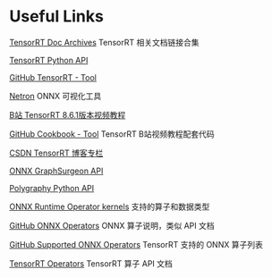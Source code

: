 # Useful Links

[TensorRT Doc Archives](https://docs.nvidia.com/deeplearning/tensorrt/archives/index.html)
TensorRT 相关文档链接合集

[TensorRT Python API](https://docs.nvidia.com/deeplearning/tensorrt/api/python_api/)

[GitHub TensorRT - Tool](https://github.com/NVIDIA/TensorRT/tree/release/8.6/tools)


[Netron](https://netron.app/)
ONNX 可视化工具

[B站 TensorRT 8.6.1版本视频教程](https://space.bilibili.com/1320140761/channel/collectiondetail?sid=1511007)


[GitHub Cookbook - Tool](https://github.com/NVIDIA/trt-samples-for-hackathon-cn/tree/master/cookbook/07-Tool)
TensorRT B站视频教程配套代码

[CSDN TensorRT 博客专栏](https://blog.csdn.net/weixin_43605641/category_12080361.html?spm=1001.2014.3001.5482#/)

[ONNX GraphSurgeon API](https://docs.nvidia.com/deeplearning/tensorrt/onnx-graphsurgeon/docs/index.html)

[Polygraphy Python API](https://docs.nvidia.com/deeplearning/tensorrt/polygraphy/docs/index.html)

[ONNX Runtime Operator kernels](https://onnxruntime.ai/docs/reference/operators/OperatorKernels.html)
支持的算子和数据类型

[GitHub ONNX Operators](https://github.com/onnx/onnx/blob/main/docs/Operators.md)
ONNX 算子说明，类似 API 文档

[GitHub Supported ONNX Operators](https://github.com/onnx/onnx-tensorrt/blob/main/docs/operators.md)
TensorRT 支持的 ONNX 算子列表

[TensorRT Operators](https://docs.nvidia.com/deeplearning/tensorrt/operators/docs/#/)
TensorRT 算子 API 文档
